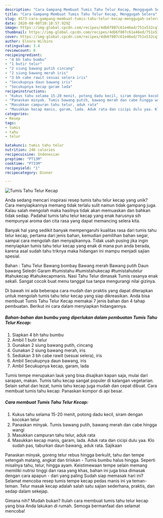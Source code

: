 ```yaml
---
description: "Cara Gampang Membuat Tumis Tahu Telur Kecap, Menggugah Selera"
title: "Cara Gampang Membuat Tumis Tahu Telur Kecap, Menggugah Selera"
slug: 4573-cara-gampang-membuat-tumis-tahu-telur-kecap-menggugah-selera
date: 2020-08-08T10:10:57.929Z
image: https://img-global.cpcdn.com/recipes/4db6f807c61e46ed/751x532cq70/tumis-tahu-telur-kecap-foto-resep-utama.jpg
thumbnail: https://img-global.cpcdn.com/recipes/4db6f807c61e46ed/751x532cq70/tumis-tahu-telur-kecap-foto-resep-utama.jpg
cover: https://img-global.cpcdn.com/recipes/4db6f807c61e46ed/751x532cq70/tumis-tahu-telur-kecap-foto-resep-utama.jpg
author: Elnora Wilkins
ratingvalue: 3.4
reviewcount: 8
recipeingredient:
- "4 bh tahu bumbu"
- "1 butir telur"
- "2 siung bawang putih cincang"
- "2 siung bawang merah iris"
- "3 bh cabe rawit sesuai selera iris"
- "Secukupnya daun bawang iris"
- "Secukupnya kecap garam lada"
recipeinstructions:
- "Kukus tahu selama 15-20 menit, potong dadu kecil, siram dengan kocokan telur"
- "Panaskan minyak. Tumis bawang putih, bawang merah dan cabe hingga wangi"
- "Masukkan campuran tahu telur, aduk rata"
- "Masukkan kecap manis, garam, lada. Aduk rata dan cicipi dulu yaa. Klo sudah pas, taburkan daun bawang, aduk rata. Sajikaan"
categories:
- Resep
tags:
- tumis
- tahu
- telur

katakunci: tumis tahu telur 
nutrition: 246 calories
recipecuisine: Indonesian
preptime: "PT13M"
cooktime: "PT33M"
recipeyield: "1"
recipecategory: Dinner

---
```



![Tumis Tahu Telur Kecap](https://img-global.cpcdn.com/recipes/4db6f807c61e46ed/751x532cq70/tumis-tahu-telur-kecap-foto-resep-utama.jpg)

Anda sedang mencari inspirasi resep tumis tahu telur kecap yang unik? Cara menyiapkannya memang tidak terlalu sulit namun tidak gampang juga. Kalau salah mengolah maka hasilnya tidak akan memuaskan dan bahkan tidak sedap. Padahal tumis tahu telur kecap yang enak harusnya sih mempunyai aroma dan cita rasa yang dapat memancing selera kita.

Banyak hal yang sedikit banyak mempengaruhi kualitas rasa dari tumis tahu telur kecap, pertama dari jenis bahan, kemudian pemilihan bahan segar, sampai cara mengolah dan menyajikannya. Tidak usah pusing jika ingin menyiapkan tumis tahu telur kecap yang enak di mana pun anda berada, karena asal sudah tahu triknya maka hidangan ini mampu menjadi sajian spesial.

Bahan : Tahu Telur Bawang bombay Bawang merah Bawang putih Daun bawang Seledri Garam #tumistahu #tumistahukecap #tumistahutelur #tahukecap #tahukecapmanis. Nasi Tahu Telur dimasak Tumis rasanya enak sekali. Sangat cocok buat menu tanggal tua tanpa mengurangi nilai gizinya.


Di bawah ini ada beberapa cara mudah dan praktis yang dapat diterapkan untuk mengolah tumis tahu telur kecap yang siap dikreasikan. Anda bisa membuat Tumis Tahu Telur Kecap memakai 7 jenis bahan dan 4 tahap pembuatan. Berikut ini cara dalam menyiapkan hidangannya.

<!--inarticleads1-->

##### Bahan-bahan dan bumbu yang diperlukan dalam pembuatan Tumis Tahu Telur Kecap:

1. Siapkan 4 bh tahu bumbu
1. Ambil 1 butir telur
1. Gunakan 2 siung bawang putih, cincang
1. Gunakan 2 siung bawang merah, iris
1. Sediakan 3 bh cabe rawit (sesuai selera), iris
1. Ambil Secukupnya daun bawang, iris
1. Ambil Secukupnya kecap, garam, lada


Tumis tempe merupakan lauk yang bisa disajikan kapan saja, mulai dari sarapan, makan. Tumis tahu kecap sangat populer di kalangan vegetarian. Selain sehat dan lezat, tumis tahu kecap juga mudah dan cepat dibuat. Cara membuat tumis tahu kecap: Panaskan kompor di api besar. 

<!--inarticleads2-->

##### Cara membuat Tumis Tahu Telur Kecap:

1. Kukus tahu selama 15-20 menit, potong dadu kecil, siram dengan kocokan telur
1. Panaskan minyak. Tumis bawang putih, bawang merah dan cabe hingga wangi
1. Masukkan campuran tahu telur, aduk rata
1. Masukkan kecap manis, garam, lada. Aduk rata dan cicipi dulu yaa. Klo sudah pas, taburkan daun bawang, aduk rata. Sajikaan


Panaskan minyak, goreng telur rebus hingga berkulit, tahu dan tempe setengah matang, angkat dan tiriskan - Tumis bumbu halus hingga. Seperti misalnya tahu, telur, hingga ayam. Keistimewaan tempe selain memang memiliki nutrisi tinggi dan rasa yang khas, bahan ini juga bisa dimasak dengan cara apapun - dari yang paling Sudah siap memasak hari ini? Selamat mencoba resep tumis tempe kecap pedas manis ini ya teman-teman. Telur masak kecap adalah salah satu sajian sederhana, praktis, dan sedap dalam sekejap. 

Gimana nih? Mudah bukan? Itulah cara membuat tumis tahu telur kecap yang bisa Anda lakukan di rumah. Semoga bermanfaat dan selamat mencoba!
